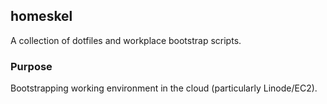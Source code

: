 ## homeskel

A collection of dotfiles and workplace bootstrap scripts.

### Purpose

Bootstrapping working environment in the cloud (particularly Linode/EC2).
